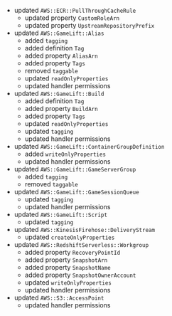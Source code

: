 - updated `AWS::ECR::PullThroughCacheRule`
  - updated property `CustomRoleArn`
  - updated property `UpstreamRepositoryPrefix`
- updated `AWS::GameLift::Alias`
  - added `tagging`
  - added definition `Tag`
  - added property `AliasArn`
  - added property `Tags`
  - removed `taggable`
  - updated `readOnlyProperties`
  - updated handler permissions
- updated `AWS::GameLift::Build`
  - added definition `Tag`
  - added property `BuildArn`
  - added property `Tags`
  - updated `readOnlyProperties`
  - updated `tagging`
  - updated handler permissions
- updated `AWS::GameLift::ContainerGroupDefinition`
  - added `writeOnlyProperties`
  - updated handler permissions
- updated `AWS::GameLift::GameServerGroup`
  - added `tagging`
  - removed `taggable`
- updated `AWS::GameLift::GameSessionQueue`
  - updated `tagging`
  - updated handler permissions
- updated `AWS::GameLift::Script`
  - updated `tagging`
- updated `AWS::KinesisFirehose::DeliveryStream`
  - updated `createOnlyProperties`
- updated `AWS::RedshiftServerless::Workgroup`
  - added property `RecoveryPointId`
  - added property `SnapshotArn`
  - added property `SnapshotName`
  - added property `SnapshotOwnerAccount`
  - updated `writeOnlyProperties`
  - updated handler permissions
- updated `AWS::S3::AccessPoint`
  - updated handler permissions
